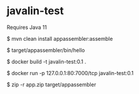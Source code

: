 # javalin-test

Requires Java 11

$ mvn clean install appassembler:assemble

$ target/appassembler/bin/hello

$ docker build -t javalin-test:0.1 .

$ docker run -p 127.0.0.1:80:7000/tcp javalin-test:0.1

$ zip -r app.zip target/appassembler



